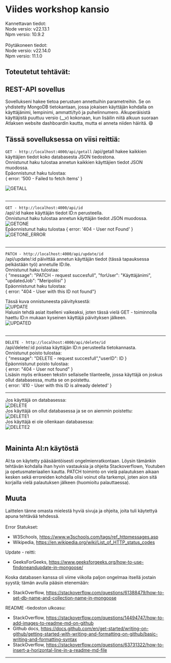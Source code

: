 # Viides workshop kansio
Kannettavan tiedot:  
Node versio: v22.13.1  
Npm versio: 10.9.2 
<br><br> 
Pöytäkoneen tiedot:  
Node versio: v22.14.0  
Npm versio: 11.1.0
## Toteutetut tehtävät:

## REST-API sovellus
Sovellukseni hakee tietoa perustuen annettuihin parametreihin. Se on yhdistetty MongoDB tietokantaan, jossa jokaisen käyttäjän kohdalla on käyttäjänimi, lempinimi, ammatti/työ ja puhelinnumero. Alkuperäisistä käyttäjistä puuttuu versio (__v) kokonaan, kun lisäilin niitä alkuun suoraan Atlaksen website dashboardin kautta, mutta ei anneta niiden häiritä. 😄
<br>
## Tässä sovelluksessa on viisi reittiä: 
  
```GET - http://localhost:4000/api/getall```
/api/getall hakee kaikkien käyttäjien tiedot koko databasesta JSON tiedostona.  
Onnistunut haku tulostaa annetun kaikkien käyttäjien tiedot JSON muodossa.  
Epäonnistunut haku tulostaa:  
{ error: '500 - Failed to fetch items' }  

![GETALL](/WS05/screenshots/getall.png)  
<br> 
- - -
```GET - http://localhost:4000/api/id```   
/api/:id hakee käyttäjän tiedot ID:n perusteella.    
Onnistunut haku tulostaa annetun käyttäjän tiedot JSON muodossa.   
![GETONE](/WS05/screenshots/getone.png)  
Epäonnistunut haku tulostaa { error: '404 - User not Found' }  
![GETONE_ERROR](/WS05/screenshots/errorget.png)  
<br>  
- - -
```PATCH - http://localhost:4000/api/update/id```  
/api/update/:id päivittää annetun käyttäjän tiedot (tässä tapauksessa pelkästään työ) annetulle ID:lle.  
Onnistunut haku tulostaa:  
{ "message": "PATCH - request succesfull",  "forUser": "Käyttäjänimi", "updatedJob": "Meripoliisi" }  
Epäonnistunut haku tulostaa:  
{ error: "404 - User with this ID not found"}

Tässä kuva onnistuneesta päivityksestä:  
![UPDATE](/WS05/screenshots/update.png)  
Halusin tehdä asiat itselleni vaikeaksi, joten tässä vielä GET - toiminnolla haettu ID:n mukaan kyseinen käyttäjä päivityksen jälkeen.  
![UPDATED](/WS05/screenshots/getone_updated.png)  
<br> 
- - -

```DELETE - http://localhost:4000/api/delete/id```  
/api/delete/:id poistaa käyttäjän ID:n perusteella tietokannasta.    
Onnistunut poisto tulostaa:  
{ "message": "DELETE - request succesfull","userID": ID }  
Epäonnistunut poisto tulostaa:  
{ error: "404 - User not found" }  
Lisäsin myös erikseen tekstin sellaiselle tilanteelle, jossa käyttäjä on joskus ollut databasessa, mutta se on poistettu.  
{ error: '410 - User with this ID is already deleted' }
- - -
Jos käyttäjä on databasessa:  
![DELETE](/WS05/screenshots/delete.png)  
Jos käyttäjä on ollut databasessa ja se on aiemmin poistettu:  
![DELETE1](/WS05/screenshots/del.png)  
Jos käyttäjä ei ole ollenkaan databasessa:  
![DELETE2](/WS05/screenshots/delete2.png)  
<br> 
## Maininta AI:n käytöstä
AI:ta on käytetty pääsääntöisesti ongelmienratkontaan. Löysin tämänkin tehtävän kohdalla ihan hyvin vastauksia ja ohjeita Stackoverflown, Youtuben ja opetusmateriaalien kautta. PATCH toiminto on vielä palautuksen aikaan kesken sekä erroreiden kohdalla olisi voinut olla tarkempi, joten aion sitä korjailla vielä palautuksen jälkeen (huomioitu palauttaessa).
## Muuta
Laittelen tänne omasta mielestä hyviä sivuja ja ohjeita, joita tuli käytettyä apuna tehtävää tehdessä.
<br><br>
Error Statukset:
- W3Schools, https://www.w3schools.com/tags/ref_httpmessages.asp   
- Wikipedia, https://en.wikipedia.org/wiki/List_of_HTTP_status_codes

Update - reitti:
- GeeksForGeeks, https://www.geeksforgeeks.org/how-to-use-findoneandupdate-in-mongoose/  

Koska databasen kanssa oli viime viikolla paljon ongelmaa itsellä jostain syystä; tämän avulla pääsin etenemään:
- StackOverflow, https://stackoverflow.com/questions/61388479/how-to-set-db-name-and-collection-name-in-mongoose 

README -tiedoston ulkoasu:
- StackOverflow, https://stackoverflow.com/questions/14494747/how-to-add-images-to-readme-md-on-github
- Github docs, https://docs.github.com/en/get-started/writing-on-github/getting-started-with-writing-and-formatting-on-github/basic-writing-and-formatting-syntax
- StackOverflow, https://stackoverflow.com/questions/63731322/how-to-insert-a-horizontal-line-in-a-readme-md-file 

- - -